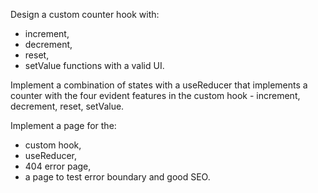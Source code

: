 
Design a custom counter hook with:
- increment, 
- decrement, 
- reset, 
- setValue functions with a valid UI.

Implement a combination of states with a useReducer that implements a counter with the four evident features in the custom hook -  increment, decrement, reset, setValue. 

Implement a page for the:
- custom hook, 
- useReducer, 
- 404 error page,  
- a page to test error boundary and good SEO.
